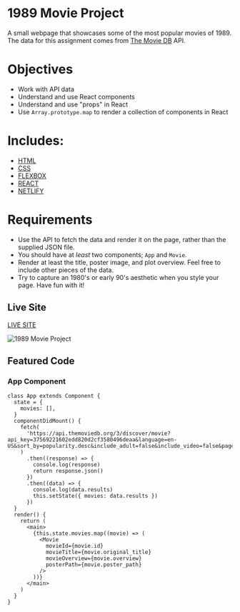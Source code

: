 # 1989 Movie Project

A small webpage that showcases some of the most popular movies of 1989.
The data for this assignment comes from [The Movie DB](https://www.themoviedb.org) API.

# Objectives

- Work with API data
- Understand and use React components
- Understand and use "props" in React
- Use `Array.prototype.map` to render a collection of components in React

# Includes: 

- [HTML](https://developer.mozilla.org/en-US/docs/Web/HTML)
- [CSS](https://www.w3schools.com/css/)
- [FLEXBOX](https://developer.mozilla.org/en-US/docs/Web/CSS/CSS_Flexible_Box_Layout/Basic_Concepts_of_Flexbox)
- [REACT](https://reactjs.org/docs/getting-started.html)
- [NETLIFY](https://docs.netlify.com/?_ga=2.56383019.1272475466.1587169866-1421079835.1583768648)

# Requirements 

- Use the API to fetch the data and render it on the page, rather than the supplied JSON file.
- You should have at _least_ two components; `App` and `Movie`.
- Render at least the title, poster image, and plot overview. Feel free to include other pieces of the data.
- Try to capture an 1980's or early 90's aesthetic when you style your page. Have fun with it!

 
## Live Site

[LIVE SITE](https://1989-movie-project-austinparvin.netlify.app/)

![1989 Movie Project](http://g.recordit.co/JfZgaoVV7T.gif)

## Featured Code

### App Component

```JSX
class App extends Component {
  state = {
    movies: [],
  }
  componentDidMount() {
    fetch(
      'https://api.themoviedb.org/3/discover/movie?api_key=37569221602edd820d2cf3580496deaa&language=en-US&sort_by=popularity.desc&include_adult=false&include_video=false&page=1&year=1989'
    )
      .then((response) => {
        console.log(response)
        return response.json()
      })
      .then((data) => {
        console.log(data.results)
        this.setState({ movies: data.results })
      })
  }
  render() {
    return (
      <main>
        {this.state.movies.map((movie) => (
          <Movie
            movieId={movie.id}
            movieTitle={movie.original_title}
            movieOverview={movie.overview}
            posterPath={movie.poster_path}
          />
        ))}
      </main>
    )
  }
}
 ```
 
